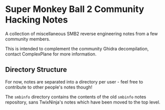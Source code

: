 # Super Monkey Ball 2 Community Hacking Notes

A collection of miscellaneous SMB2 reverse engineering notes from a few community members.

This is intended to complement the community Ghidra decompilation, contact ComplexPlane for more information.

## Directory Structure

For now, notes are separated into a directory per user - feel free to contribute to other people's notes though!

The `smbinfo` directory contains the contents of the old `smbinfo` notes repository, sans TwixNinja's notes which have been moved to the top level.
